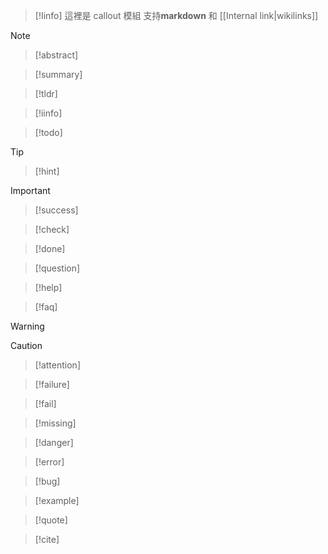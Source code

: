 
>[!Iinfo]
> 這裡是 callout 模組 
>支持**markdown** 和 [[Internal link|wikilinks]]
>

> [!note]

> [!abstract] 

> [!summary] 

>[!tldr]

>[!iinfo] 

>[!todo]

>[!tip]

>[!hint]

>[!important] 


>[!success]

>[!check]

>[!done]


>[!question]

>[!help]

>[!faq]


>[!warning]

>[!caution]

>[!attention]


>[!failure]

>[!fail]

>[!missing]

>[!danger]

>[!error]

>[!bug]

>[!example]

>[!quote]

>[!cite]

